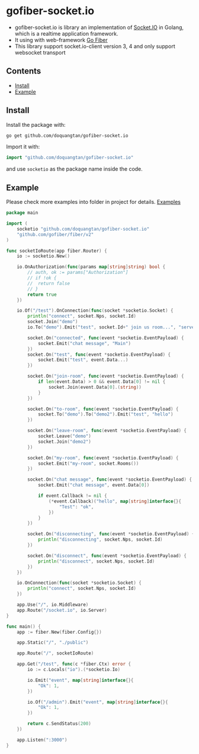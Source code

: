 # gofiber-socket.io

- gofiber-socket.io is library an implementation of [Socket.IO](http://socket.io) in Golang, which is a realtime application framework.
- It using with web-framework [Go Fiber](https://gofiber.io)
- This library support socket.io-client version 3, 4 and only support websocket transport

## Contents

- [Install](#install)
- [Example](#example)

## Install

Install the package with:

```bash
go get github.com/doquangtan/gofiber-socket.io
```

Import it with:

```go
import "github.com/doquangtan/gofiber-socket.io"
```

and use `socketio` as the package name inside the code.

## Example

Please check more examples into folder in project for details. [Examples](https://github.com/doquangtan/gofiber-socket.io/tree/main/example)

```go
package main

import (
	socketio "github.com/doquangtan/gofiber-socket.io"
	"github.com/gofiber/fiber/v2"
)

func socketIoRoute(app fiber.Router) {
	io := socketio.New()

	io.OnAuthorization(func(params map[string]string) bool {
		// auth, ok := params["Authorization"]
		// if !ok {
		// 	return false
		// }
		return true
	})

	io.Of("/test").OnConnection(func(socket *socketio.Socket) {
		println("connect", socket.Nps, socket.Id)
		socket.Join("demo")
		io.To("demo").Emit("test", socket.Id+" join us room...", "server message")

		socket.On("connected", func(event *socketio.EventPayload) {
			socket.Emit("chat message", "Main")
		})
		socket.On("test", func(event *socketio.EventPayload) {
			socket.Emit("test", event.Data...)
		})

		socket.On("join-room", func(event *socketio.EventPayload) {
			if len(event.Data) > 0 && event.Data[0] != nil {
				socket.Join(event.Data[0].(string))
			}
		})

		socket.On("to-room", func(event *socketio.EventPayload) {
			socket.To("demo").To("demo2").Emit("test", "hello")
		})

		socket.On("leave-room", func(event *socketio.EventPayload) {
			socket.Leave("demo")
			socket.Join("demo2")
		})

		socket.On("my-room", func(event *socketio.EventPayload) {
			socket.Emit("my-room", socket.Rooms())
		})

		socket.On("chat message", func(event *socketio.EventPayload) {
			socket.Emit("chat message", event.Data[0])

			if event.Callback != nil {
				(*event.Callback)("hello", map[string]interface{}{
					"Test": "ok",
				})
			}
		})

		socket.On("disconnecting", func(event *socketio.EventPayload) {
			println("disconnecting", socket.Nps, socket.Id)
		})

		socket.On("disconnect", func(event *socketio.EventPayload) {
			println("disconnect", socket.Nps, socket.Id)
		})
	})

	io.OnConnection(func(socket *socketio.Socket) {
		println("connect", socket.Nps, socket.Id)
	})

	app.Use("/", io.Middleware)
	app.Route("/socket.io", io.Server)
}

func main() {
	app := fiber.New(fiber.Config{})

	app.Static("/", "./public")

	app.Route("/", socketIoRoute)

	app.Get("/test", func(c *fiber.Ctx) error {
		io := c.Locals("io").(*socketio.Io)

		io.Emit("event", map[string]interface{}{
			"Ok": 1,
		})

		io.Of("/admin").Emit("event", map[string]interface{}{
			"Ok": 1,
		})

		return c.SendStatus(200)
	})

	app.Listen(":3000")
}


```
